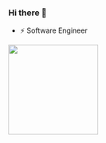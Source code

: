### Hi there 👋

<!--
**ehsaniara/ehsaniara** is a ✨ _special_ ✨ repository because its `README.md` (this file) appears on your GitHub profile.

Here are some ideas to get you started:
-->

- ⚡ Software Engineer

<a href="https://github.com/ehsaniara">
  <img align="center" height="180px" style="margin-right:10px" src="https://github-readme-stats.vercel.app/api?username=ehsaniara&count_private=true&show_icons=true&theme=radical" />
